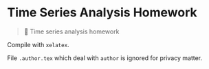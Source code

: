 # Time Series Analysis Homework

> 📖 Time series analysis homework

Compile with `xelatex`.

File `.author.tex` which deal with `author` is ignored
for privacy matter.